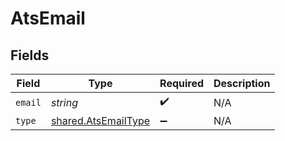 # AtsEmail


## Fields

| Field                                                      | Type                                                       | Required                                                   | Description                                                |
| ---------------------------------------------------------- | ---------------------------------------------------------- | ---------------------------------------------------------- | ---------------------------------------------------------- |
| `email`                                                    | *string*                                                   | :heavy_check_mark:                                         | N/A                                                        |
| `type`                                                     | [shared.AtsEmailType](../../models/shared/atsemailtype.md) | :heavy_minus_sign:                                         | N/A                                                        |